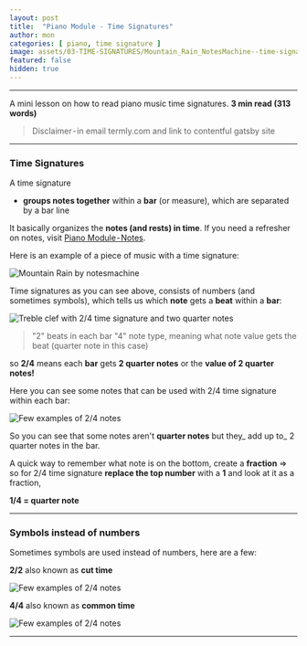 ```yaml
---
layout: post
title:  "Piano Module - Time Signatures"
author: mon
categories: [ piano, time signature ]
image: assets/03-TIME-SIGNATURES/Mountain_Rain_NotesMachine--time-signature.png
featured: false
hidden: true
---
```

---

A mini lesson on how to read piano music time signatures. **3 min read (313 words)**

> Disclaimer - in email termly.com and link to contentful gatsby site

---

### Time Signatures

A time signature

- **groups notes together** within a **bar** (or measure), which are separated by a bar line

It basically organizes the **notes (and rests) in time**. If you need a refresher on notes, visit [Piano Module - Notes]().

Here is an example of a piece of music with a time signature:

![Mountain Rain by notesmachine](https://m-piechatzek.github.io/notesmachinezzzz/assets/03-TIME-SIGNATURES/Mountain_Rain_NotesMachine--time-signature.png)

Time signatures as you can see above, consists of numbers (and sometimes symbols), which tells us which **note** gets a **beat** within a **bar**:

![Treble clef with 2/4 time signature and two quarter notes](https://m-piechatzek.github.io/notesmachinezzzz/assets/03-TIME-SIGNATURES/time-signature--2-4.png)

> "2" beats in each bar
> "4" note type, meaning what note value gets the beat (quarter note in this case)

so **2/4** means each **bar** gets **2 quarter notes** or the **value of 2 quarter notes!**

Here you can see some notes that can be used with 2/4 time signature within each bar:

![Few examples of 2/4 notes](https://m-piechatzek.github.io/notesmachinezzzz/assets/03-TIME-SIGNATURES/time-signature--2-4-notes.png)


So you can see that some notes aren't **quarter notes** but they_ add up to_ 2 quarter notes in the bar.

A quick way to remember what note is on the bottom, create a **fraction** => so for 2/4 time signature **replace the top number** with a **1** and look at it as a fraction, 

**1/4 = quarter note**

---

### Symbols instead of numbers

Sometimes symbols are used instead of numbers, here are a few:

**2/2** also known as **cut time**

![Few examples of 2/4 notes](https://m-piechatzek.github.io/notesmachinezzzz/assets/03-TIME-SIGNATURES/time-signature--symbols-2-2.png)

**4/4** also known as **common time**

![Few examples of 2/4 notes](https://m-piechatzek.github.io/notesmachinezzzz/assets/03-TIME-SIGNATURES/time-signature--symbols.png)

---
